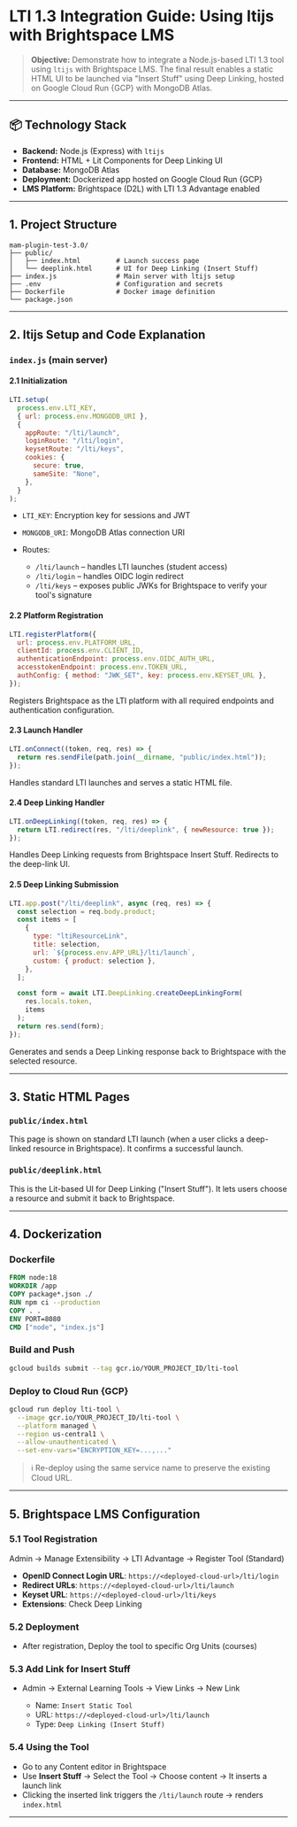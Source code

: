 # LTI 1.3 Integration Guide: Using ltijs with Brightspace LMS

> **Objective:** Demonstrate how to integrate a Node.js-based LTI 1.3 tool using `ltijs` with Brightspace LMS. The final result enables a static HTML UI to be launched via "Insert Stuff" using Deep Linking, hosted on Google Cloud Run {GCP} with MongoDB Atlas.

---

## 📦 Technology Stack

- **Backend:** Node.js (Express) with `ltijs`
- **Frontend:** HTML + Lit Components for Deep Linking UI
- **Database:** MongoDB Atlas
- **Deployment:** Dockerized app hosted on Google Cloud Run {GCP}
- **LMS Platform:** Brightspace (D2L) with LTI 1.3 Advantage enabled

---

## 1. Project Structure

```
mam-plugin-test-3.0/
├── public/
│   ├── index.html         # Launch success page
│   └── deeplink.html      # UI for Deep Linking (Insert Stuff)
├── index.js               # Main server with ltijs setup
├── .env                   # Configuration and secrets
├── Dockerfile             # Docker image definition
└── package.json
```

---

## 2. ltijs Setup and Code Explanation

### `index.js` (main server)

#### 2.1 Initialization

```js
LTI.setup(
  process.env.LTI_KEY,
  { url: process.env.MONGODB_URI },
  {
    appRoute: "/lti/launch",
    loginRoute: "/lti/login",
    keysetRoute: "/lti/keys",
    cookies: {
      secure: true,
      sameSite: "None",
    },
  }
);
```

- `LTI_KEY`: Encryption key for sessions and JWT
- `MONGODB_URI`: MongoDB Atlas connection URI
- Routes:

  - `/lti/launch` – handles LTI launches (student access)
  - `/lti/login` – handles OIDC login redirect
  - `/lti/keys` – exposes public JWKs for Brightspace to verify your tool's signature

#### 2.2 Platform Registration

```js
LTI.registerPlatform({
  url: process.env.PLATFORM_URL,
  clientId: process.env.CLIENT_ID,
  authenticationEndpoint: process.env.OIDC_AUTH_URL,
  accesstokenEndpoint: process.env.TOKEN_URL,
  authConfig: { method: "JWK_SET", key: process.env.KEYSET_URL },
});
```

Registers Brightspace as the LTI platform with all required endpoints and authentication configuration.

#### 2.3 Launch Handler

```js
LTI.onConnect((token, req, res) => {
  return res.sendFile(path.join(__dirname, "public/index.html"));
});
```

Handles standard LTI launches and serves a static HTML file.

#### 2.4 Deep Linking Handler

```js
LTI.onDeepLinking((token, req, res) => {
  return LTI.redirect(res, "/lti/deeplink", { newResource: true });
});
```

Handles Deep Linking requests from Brightspace Insert Stuff. Redirects to the deep-link UI.

#### 2.5 Deep Linking Submission

```js
LTI.app.post("/lti/deeplink", async (req, res) => {
  const selection = req.body.product;
  const items = [
    {
      type: "ltiResourceLink",
      title: selection,
      url: `${process.env.APP_URL}/lti/launch`,
      custom: { product: selection },
    },
  ];

  const form = await LTI.DeepLinking.createDeepLinkingForm(
    res.locals.token,
    items
  );
  return res.send(form);
});
```

Generates and sends a Deep Linking response back to Brightspace with the selected resource.

---

## 3. Static HTML Pages

### `public/index.html`

This page is shown on standard LTI launch (when a user clicks a deep-linked resource in Brightspace). It confirms a successful launch.

### `public/deeplink.html`

This is the Lit-based UI for Deep Linking ("Insert Stuff"). It lets users choose a resource and submit it back to Brightspace.

---

## 4. Dockerization

### Dockerfile

```dockerfile
FROM node:18
WORKDIR /app
COPY package*.json ./
RUN npm ci --production
COPY . .
ENV PORT=8080
CMD ["node", "index.js"]
```

### Build and Push

```bash
gcloud builds submit --tag gcr.io/YOUR_PROJECT_ID/lti-tool
```

### Deploy to Cloud Run {GCP}

```bash
gcloud run deploy lti-tool \
  --image gcr.io/YOUR_PROJECT_ID/lti-tool \
  --platform managed \
  --region us-central1 \
  --allow-unauthenticated \
  --set-env-vars="ENCRYPTION_KEY=...,..."
```

> ℹ️ Re-deploy using the same service name to preserve the existing Cloud URL.

---

## 5. Brightspace LMS Configuration

### 5.1 Tool Registration

Admin → Manage Extensibility → LTI Advantage → Register Tool (Standard)

- **OpenID Connect Login URL**: `https://<deployed-cloud-url>/lti/login`
- **Redirect URLs**: `https://<deployed-cloud-url>/lti/launch`
- **Keyset URL**: `https://<deployed-cloud-url>/lti/keys`
- **Extensions**: Check Deep Linking

### 5.2 Deployment

- After registration, Deploy the tool to specific Org Units (courses)

### 5.3 Add Link for Insert Stuff

- Admin → External Learning Tools → View Links → New Link

  - Name: `Insert Static Tool`
  - URL: `https://<deployed-cloud-url>/lti/launch`
  - Type: `Deep Linking (Insert Stuff)`

### 5.4 Using the Tool

- Go to any Content editor in Brightspace
- Use **Insert Stuff** → Select the Tool → Choose content → It inserts a launch link
- Clicking the inserted link triggers the `/lti/launch` route → renders `index.html`

---

